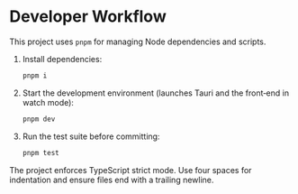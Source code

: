# Developer Workflow

This project uses `pnpm` for managing Node dependencies and scripts.

1. Install dependencies:

    ```sh
    pnpm i
    ```

2. Start the development environment (launches Tauri and the front‑end in watch mode):

    ```sh
    pnpm dev
    ```

3. Run the test suite before committing:

    ```sh
    pnpm test
    ```

The project enforces TypeScript strict mode. Use four spaces for indentation and ensure files end with a trailing newline.
